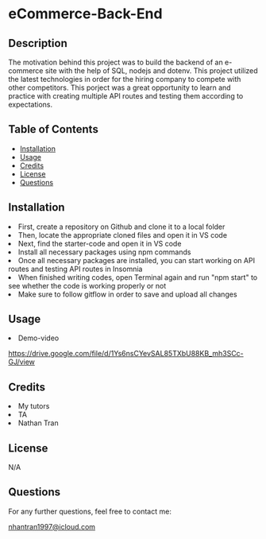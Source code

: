 # eCommerce-Back-End

## Description

The motivation behind this project was to build the backend of an e-commerce site with the help of SQL, nodejs and dotenv. This project utilized the latest technologies in order for the hiring company to compete with other competitors. This porject was a great opportunity to learn and practice with creating multiple API routes and testing them according to expectations. 

## Table of Contents

- [Installation](#installation)
- [Usage](#usage)
- [Credits](#credits)
- [License](#license)
- [Questions](#questions)

## Installation

<li> First, create a repository on Github and clone it to a local folder </li>
<li> Then, locate the appropriate cloned files and open it in VS code </li>
<li> Next, find the starter-code and open it in VS code </li>
<li> Install all necessary packages using npm commands </li>
<li> Once all necessary packages are installed, you can start working on API routes and testing API routes in Insomnia </li>
<li> When finished writing codes, open Terminal again and run "npm start" to see whether the code is working properly or not </li>
<li> Make sure to follow gitflow in order to save and upload all changes </li> 

## Usage

<li> Demo-video </li>

https://drive.google.com/file/d/1Ys6nsCYevSAL85TXbU88KB_mh3SCc-GJ/view


## Credits

<li> My tutors
<li> TA
<li> Nathan Tran

## License

N/A

## Questions

For any further questions, feel free to contact me:

nhantran1997@icloud.com

